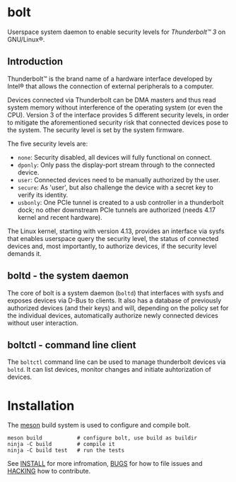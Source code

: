 bolt
====

Userspace system daemon to enable security levels for *Thunderbolt™ 3*
on GNU/Linux®.

Introduction
------------

Thunderbolt™ is the brand name of a hardware interface developed by
Intel® that allows the connection of external peripherals to a
computer.

Devices connected via Thunderbolt can be DMA masters and thus read
system memory without interference of the operating system (or even
the CPU).  Version 3 of the interface provides 5 different security
levels, in order to mitigate the aforementioned security risk that
connected devices pose to the system. The security level is set by the
system firmware.

The five security levels are:

 * `none`:    Security disabled, all devices will fully functional
              on connect.
 * `dponly`:  Only pass the display-port stream through to the
              connected device.
 * `user`:    Connected devices need to be manually authorized by
              the user.
 * `secure`:  As 'user', but also challenge the device with a secret
              key to verify its identity.
 * `usbonly`: One PCIe tunnel is created to a usb controller in a
              thunderbolt dock; no other downstream PCIe tunnels are
              authorized (needs 4.17 kernel and recent hardware).

The Linux kernel, starting with version 4.13, provides an interface via
sysfs that enables userspace query the security level, the status of
connected devices and, most importantly, to authorize devices, if the
security level demands it.

boltd - the system daemon
-------------------------

The core of bolt is a system daemon (`boltd`) that interfaces with
sysfs and exposes devices via D-Bus to clients. It also has a database
of previously authorized devices (and their keys) and will, depending
on the policy set for the individual devices, automatically authorize
newly connected devices without user interaction.

boltctl - command line client
-----------------------------
The `boltctl` command line can be used to manage thunderbolt devices
via `boltd`.  It can list devices, monitor changes and initiate
auhtorization of devices.


Installation
============

The [meson][meson] build system is used to configure and compile bolt.


    meson build           # configure bolt, use build as buildir
    ninja -C build        # compile it
    ninja -C build test   # run the tests

See [INSTALL][install] for more infromation, [BUGS][bugs] for how to
file issues and [HACKING][hacking] how to contribute.


[meson]: http://mesonbuild.com/
[install]: INSTALL.md
[bugs]: BUGS.md
[hacking]: HACKING.md
